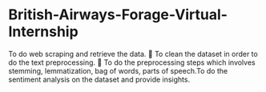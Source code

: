 # British-Airways-Forage-Virtual-Internship
To do web scraping and retrieve the data.  To clean the dataset in order to do the text preprocessing.  To do the preprocessing steps which involves stemming, lemmatization, bag of words, parts of speech.To do the sentiment analysis on the dataset and provide insights.
